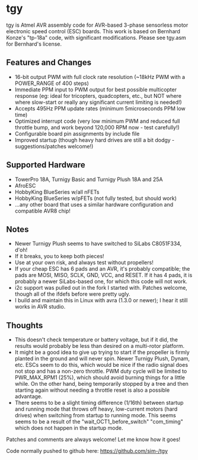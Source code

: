 tgy
===
tgy is Atmel AVR assembly code for AVR-based 3-phase sensorless motor
electronic speed control (ESC) boards. This work is based on Bernhard
Konze's "tp-18a" code, with significant modifications. Please see
tgy.asm for Bernhard's license.

Features and Changes
--------------------
- 16-bit output PWM with full clock rate resolution (~18kHz PWM with
  a POWER_RANGE of 400 steps)
- Immediate PPM input to PWM output for best possible multicopter
  response (eg: ideal for tricopters, quadcopters, etc., but NOT where
  where slow-start or really any significant current limiting is needed!)
- Accepts 495Hz PPM update rates (minimum 5microseconds PPM low time)
- Optimized interrupt code (very low minimum PWM and reduced full
  throttle bump, and work beyond 120,000 RPM now - test carefully!)
- Configurable board pin assignments by include file
- Improved startup (though heavy hard drives are still a bit dodgy -
  suggestions/patches welcome!)

Supported Hardware
------------------
- TowerPro 18A, Turnigy Basic and Turnigy Plush 18A and 25A
- AfroESC
- HobbyKing BlueSeries w/all nFETs
- HobbyKing BlueSeries w/pFETs (not fully tested, but should work)
- ...any other board that uses a similar hardware configuration and
  compatible AVR8 chip!

Notes
-----
- Newer Turnigy Plush seems to have switched to SiLabs C8051F334, d'oh!
- If it breaks, you to keep both pieces!
- Use at your own risk, and always test without propellers!
- If your cheap ESC has 6 pads and an AVR, it's probably compatible;
  the pads are MOSI, MISO, SCLK, GND, VCC, and RESET. If it has 4 pads,
  it is probably a newer SiLabs-based one, for which this code will not
  work.
- i2c support was pulled out in the fork I started with. Patches welcome,
  though all of the ifdefs before were pretty ugly.
- I build and maintain this in Linux with avra (1.3.0 or newer); I hear
  it still works in AVR studio.

Thoughts
--------
- This doesn't check temperature or battery voltage, but if it did, the
  results would probably be less than desired on a multi-rotor platform.
- It might be a good idea to give up trying to start if the propeller is
  firmly planted in the ground and will never spin. Newer Turnigy Plush,
  Dynam, etc. ESCs seem to do this, which would be nice if the radio
  signal does not stop and has a non-zero throttle. PWM duty cycle will be
  limited to PWR_MAX_RPM1 (25%), which should avoid burning things for a
  little while. On the other hand, being temporarily stopped by a tree and
  then starting again without needing a throttle reset is also a possible
  advantage.
- There seems to be a slight timing difference (1/16th) between startup
  and running mode that throws off heavy, low-current motors (hard drives)
  when switching from startup to running mode. This seems seems to be a
  result of the "wait_OCT1_before_switch" "com_timing" which does not
  happen in the startup mode.

Patches and comments are always welcome! Let me know how it goes!

Code normally pushed to github here: https://github.com/sim-/tgy
